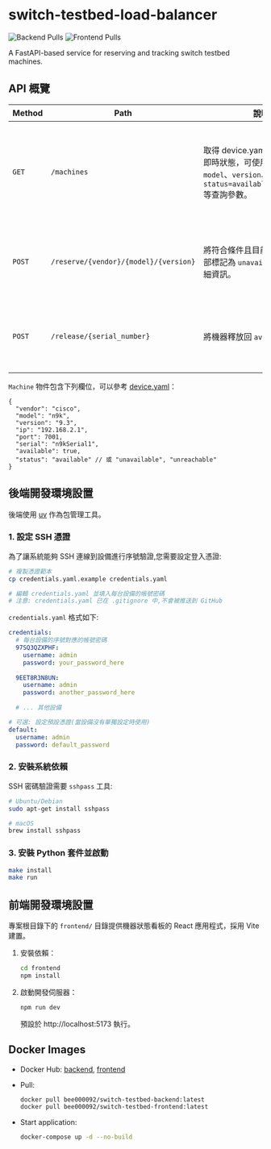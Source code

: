 # switch-testbed-load-balancer

![Backend Pulls](https://img.shields.io/docker/pulls/bee000092/switch-testbed-backend.svg)
![Frontend Pulls](https://img.shields.io/docker/pulls/bee000092/switch-testbed-frontend.svg)

A FastAPI-based service for reserving and tracking switch testbed machines.

## API 概覽

| Method | Path | 說明 | 回傳格式 |
| ------ | ---- | ---- | -------- |
| `GET` | `/machines` | 取得 device.yaml 中所有機器的即時狀態，可使用 `vendor`、`model`、`version`、`status=available\|unavailable` 等查詢參數。 | **200**: `{ "machines": Machine[] }`。<br>**4xx/5xx**: `{ "detail": "錯誤說明" }`。若無符合條件的機器，`machines` 為空陣列。|
| `POST` | `/reserve/{vendor}/{model}/{version}` | 將符合條件且目前可用的機器全部標記為 `unavailable` 並回傳詳細資訊。| **200**: `Machine`。<br>**404**: `{ "detail": "No available machines for given specification" }`。|
| `POST` | `/release/{serial_number}` | 將機器釋放回 `available` 狀態。 | **200**: `{ "machine": Machine }`。<br>**404**: `{ "detail": "Machine not found" }`。|


`Machine` 物件包含下列欄位，可以參考 [device.yaml](device.yaml)：

```jsonc
{
  "vendor": "cisco",
  "model": "n9k",
  "version": "9.3",
  "ip": "192.168.2.1",
  "port": 7001,
  "serial": "n9kSerial1",
  "available": true,
  "status": "available" // 或 "unavailable", "unreachable"
}
```

## 後端開發環境設置

後端使用 [uv](https://docs.astral.sh/uv/) 作為包管理工具。

### 1. 設定 SSH 憑證

為了讓系統能夠 SSH 連線到設備進行序號驗證,您需要設定登入憑證:

```bash
# 複製憑證範本
cp credentials.yaml.example credentials.yaml

# 編輯 credentials.yaml 並填入每台設備的帳號密碼
# 注意: credentials.yaml 已在 .gitignore 中,不會被推送到 GitHub
```

`credentials.yaml` 格式如下:

```yaml
credentials:
  # 每台設備的序號對應的帳號密碼
  97SQ3QZXPHF:
    username: admin
    password: your_password_here
  
  9EET8R3N8UN:
    username: admin
    password: another_password_here
  
  # ... 其他設備

# 可選: 設定預設憑證(當設備沒有單獨設定時使用)
default:
  username: admin
  password: default_password
```

### 2. 安裝系統依賴

SSH 密碼驗證需要 `sshpass` 工具:

```bash
# Ubuntu/Debian
sudo apt-get install sshpass

# macOS
brew install sshpass
```

### 3. 安裝 Python 套件並啟動

```bash
make install
make run
```

## 前端開發環境設置

專案根目錄下的 `frontend/` 目錄提供機器狀態看板的 React 應用程式，採用 Vite 建置。

1. 安裝依賴：

   ```bash
   cd frontend
   npm install
   ```

2. 啟動開發伺服器：

   ```bash
   npm run dev
   ```

   預設於 http://localhost:5173 執行。

## Docker Images

- Docker Hub: [backend](https://hub.docker.com/r/bee000092/switch-testbed-backend), [frontend](https://hub.docker.com/r/bee000092/switch-testbed-frontend)

- Pull:
  ```bash
  docker pull bee000092/switch-testbed-backend:latest
  docker pull bee000092/switch-testbed-frontend:latest
  ```
- Start application:
   ```bash
   docker-compose up -d --no-build
   ```
